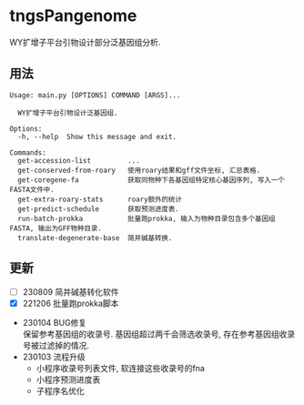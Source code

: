 # tngsPangenome
WY扩增子平台引物设计部分泛基因组分析.  


## 用法
```
Usage: main.py [OPTIONS] COMMAND [ARGS]...

  WY扩增子平台引物设计泛基因组.

Options:
  -h, --help  Show this message and exit.

Commands:
  get-accession-list         ...
  get-conserved-from-roary   使用roary结果和gff文件坐标, 汇总表格.
  get-coregene-fa            获取同物种下各基因组特定核心基因序列, 写入一个FASTA文件中.
  get-extra-roary-stats      roary额外的统计
  get-predict-schedule       获取预测进度表.
  run-batch-prokka           批量跑prokka, 输入为物种目录包含多个基因组FASTA, 输出为GFF物种目录.
  translate-degenerate-base  简并碱基转换.
```


## 更新
- [ ] 230809 简并碱基转化软件
- [x] 221206 批量跑prokka脚本  
- 230104 BUG修复  
  保留参考基因组的收录号. 基因组超过两千会筛选收录号, 存在参考基因组收录号被过滤掉的情况.
- 230103 流程升级  
  - 小程序收录号列表文件, 软连接这些收录号的fna  
  - 小程序预测进度表  
  - 子程序名优化  
